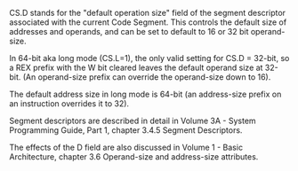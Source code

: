 CS.D stands for the "default operation size" field of the segment descriptor associated with the current Code Segment. This controls the default size of addresses and operands, and can be set to default to 16 or 32 bit operand-size.

In 64-bit aka long mode (CS.L=1), the only valid setting for CS.D = 32-bit, so a REX prefix with the W bit cleared leaves the default operand size at 32-bit. (An operand-size prefix can override the operand-size down to 16).

The default address size in long mode is 64-bit (an address-size prefix on an instruction overrides it to 32).

Segment descriptors are described in detail in Volume 3A - System Programming Guide, Part 1, chapter 3.4.5 Segment Descriptors.

The effects of the D field are also discussed in Volume 1 - Basic Architecture, chapter 3.6 Operand-size and address-size attributes.

